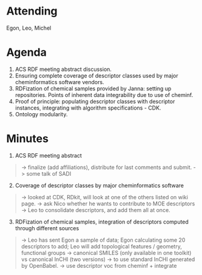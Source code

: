 # Attending #
Egon, Leo, Michel

# Agenda #

1. ACS RDF meeting abstract discussion.
2. Ensuring complete coverage of descriptor classes used by major cheminformatics software vendors.
3. RDFization of chemical samples provided by Janna: setting up repositories. Points of inherent data integrability due to use of cheminf.
4. Proof of principle: populating descriptor classes with descriptor instances, integrating with algorithm specifications - CDK.
5. Ontology modularity.

# Minutes #
1. ACS RDF meeting abstract
> -> finalize (add affiliations), distribute for last comments and submit.
> -> some talk of SADI

2. Coverage of descriptor classes by major cheminformatics software
> -> looked at CDK, RDkit, will look at one of the others listed on wiki page.
> -> ask Nico whether he wants to contribute to MOE descriptors
> -> Leo to consolidate descriptors, and add them all at once.

3. RDFization of chemical samples, integration of descriptors computed through different sources
> -> Leo has sent Egon a sample of data; Egon calculating some 20 descriptors to add; Leo will add topological features / geometry, functional groups
> -> canonical SMILES (only available in one toolkit) vs canonical InCHI (two versions)
> -> to use standard InCHI generated by OpenBabel.
> -> use descriptor voc from cheminf + integrate